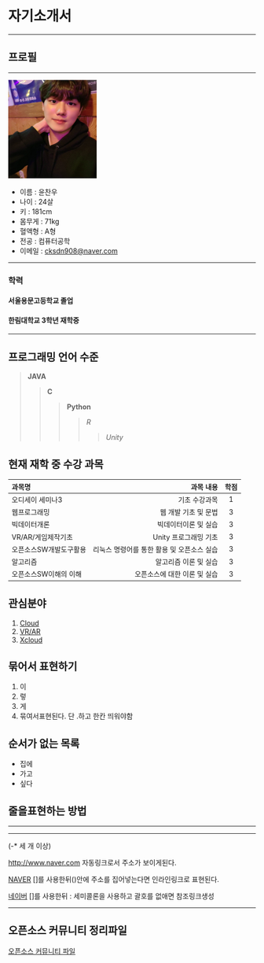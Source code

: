 # 자기소개서
--------------------
## 프로필
---------------------

<img src = img.jpg height = 200 width= 180>   <br>
* 이름 : 윤찬우
* 나이 : 24살
* 키 : 181cm
* 몸무게 : 71kg
* 혈액형 : A형 
* 전공 : 컴퓨터공학
* 이메일 : cksdn908@naver.com


---------------------


### 학력
#### 서울용문고등학교 졸업
#### 한림대학교 3학년 재학중

----------------------------------------------

## 프로그래밍 언어 수준
> **JAVA**
>> **C**
>>> **Python**
>>>> *R*
>>>>> *Unity*

## 현재 재학 중 수강 과목
|과목명|과목 내용|학점|
|:---|---:|:---:|
|오디세이 세미나3|기초 수강과목|1|
|웹프로그래밍|웹 개발 기초 및 문법|3|
|빅데이터개론|빅데이터이론 및 실습|3|
|VR/AR/게임제작기초|Unity 프로그래밍 기초|3|
|오픈소스SW개발도구활용|리눅스 명령어를 통한 활용 및 오픈소스 실습|3|
|알고리즘|알고리즘 이론 및 실습|3|
|오픈소스SW이해의 이해|오픈소스에 대한 이론 및 실습|3|


## 관심분야
1. [Cloud](https://blog.naver.com/dwets/222063596426)
2. [VR/AR](https://m.post.naver.com/viewer/postView.nhn?volumeNo=29488523&memberNo=12478036&vType=VERTICAL)
3. [Xcloud](https://www.5gxcloudgame.com/main#)

## 묶어서 표현하기
1. 이
2. 렇
3. 게
4. 묶여서표현된다. 단 .하고 한칸 띄워야함

## 순서가 없는 목록
* 집에
* 가고
* 싶다

## 줄을표현하는 방법
******** 
----------
(-* 세 개 이상)

http://www.naver.com 자동링크로서 주소가 보이게된다.

[NAVER](http://www.naver.com)
[]를 사용한뒤()안에 주소를 집어넣는다면 인라인링크로 표현된다.

[NAVER]: http://www.naver.com 
[네이버][NAVER]
[]를 사용한뒤 : 세미콜론을 사용하고 괄호를 없애면 참조링크생성

--------------------
## 오픈소스 커뮤니티 정리파일
[오픈소스 커뮤니티 파일](openSourceCommunity.md)
